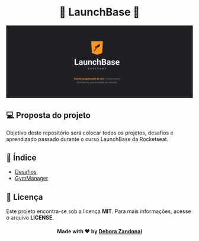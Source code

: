 <h1 align="center">🚀 LaunchBase 🚀</h1>

![Badge](/github/logo.png)

## 💻 Proposta do projeto

Objetivo deste repositório será colocar todos os projetos, desafios e aprendizado passado durante o curso LaunchBase da Rocketseat.

## 🧭 Índice

- [Desafios](./desafios)
- [GymManager](./gym)

## 📝 Licença

Este projeto encontra-se sob a licença **MIT**. Para mais informações, acesse o arquivo **LICENSE**.

<h4 align=center>Made with ❤️ by <a href="https://www.linkedin.com/in/debora-zandonai-4ab092195/">Debora Zandonai</a></h4>

